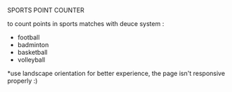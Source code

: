 SPORTS POINT COUNTER

to count points in sports matches with deuce system :
- football
- badminton
- basketball
- volleyball

*use landscape orientation for better experience, the page isn't responsive properly :)
